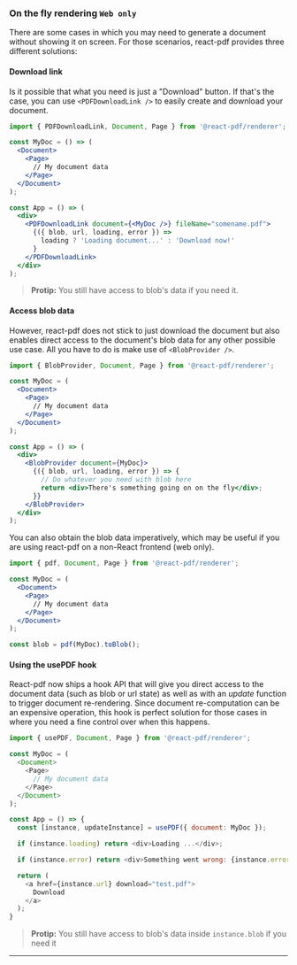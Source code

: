 ### On the fly rendering `Web only`

There are some cases in which you may need to generate a document without showing it on screen. For those scenarios, react-pdf provides three different solutions:

#### Download link

Is it possible that what you need is just a "Download" button. If that's the case, you can use `<PDFDownloadLink />` to easily create and download your document.

```jsx
import { PDFDownloadLink, Document, Page } from '@react-pdf/renderer';

const MyDoc = () => (
  <Document>
    <Page>
      // My document data
    </Page>
  </Document>
);

const App = () => (
  <div>
    <PDFDownloadLink document={<MyDoc />} fileName="somename.pdf">
      {({ blob, url, loading, error }) =>
        loading ? 'Loading document...' : 'Download now!'
      }
    </PDFDownloadLink>
  </div>
);
```

> **Protip:** You still have access to blob's data if you need it.

#### Access blob data

However, react-pdf does not stick to just download the document but also enables direct access to the document's blob data for any other possible use case. All you have to do is make use of `<BlobProvider />`.

```jsx
import { BlobProvider, Document, Page } from '@react-pdf/renderer';

const MyDoc = (
  <Document>
    <Page>
      // My document data
    </Page>
  </Document>
);

const App = () => (
  <div>
    <BlobProvider document={MyDoc}>
      {({ blob, url, loading, error }) => {
        // Do whatever you need with blob here
        return <div>There's something going on on the fly</div>;
      }}
    </BlobProvider>
  </div>
);
```

You can also obtain the blob data imperatively, which may be useful if you are using react-pdf on a non-React frontend (web only).

```jsx
import { pdf, Document, Page } from '@react-pdf/renderer';

const MyDoc = (
  <Document>
    <Page>
      // My document data
    </Page>
  </Document>
);

const blob = pdf(MyDoc).toBlob();
```

#### Using the usePDF hook

React-pdf now ships a hook API that will give you direct access to the document data (such as blob or url state) as well as with an _update_ function to trigger document re-rendering. Since document re-computation can be an expensive operation, this hook is perfect solution for those cases in where you need a fine control over when this happens.

```js
import { usePDF, Document, Page } from '@react-pdf/renderer';

const MyDoc = (
  <Document>
    <Page>
      // My document data
    </Page>
  </Document>
);

const App = () => {
  const [instance, updateInstance] = usePDF({ document: MyDoc });

  if (instance.loading) return <div>Loading ...</div>;

  if (instance.error) return <div>Something went wrong: {instance.error}</div>;

  return (
    <a href={instance.url} download="test.pdf">
      Download
    </a>
  );
}
```

> **Protip:** You still have access to blob's data inside `instance.blob` if you need it

---
